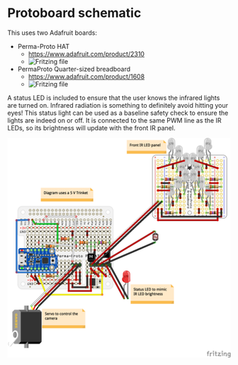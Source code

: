 # Protoboard schematic

This uses two Adafruit boards:
- Perma-Proto HAT
   - https://www.adafruit.com/product/2310
   - ![Fritzing file](https://github.com/adafruit/Fritzing-Library/blob/master/parts/Adafruit%20Perma-Proto%20HAT.fzpz)
- PermaProto Quarter-sized breadboard
   - https://www.adafruit.com/product/1608
   - ![Fritzing file](https://github.com/adafruit/Fritzing-Library/blob/master/parts/PermaprotoQuarterBoard.fzpz)

A status LED is included to ensure that the user knows the infrared lights are turned on. Infrared radiation is something to definitely avoid hitting your eyes!  This status light can be used as a baseline safety check to ensure the lights are indeed on or off. It is connected to the same PWM line as the IR LEDs, so its brightness will update with the front IR panel.

![Schematic](ArduinoHat_bb.png)
